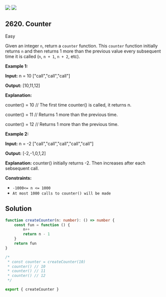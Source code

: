 [![](https://img.shields.io/github/stars/javadev/LeetCode-in-Kotlin?label=Stars&style=flat-square)](https://github.com/javadev/LeetCode-in-Kotlin)
[![](https://img.shields.io/github/forks/javadev/LeetCode-in-Kotlin?label=Fork%20me%20on%20GitHub%20&style=flat-square)](https://github.com/javadev/LeetCode-in-Kotlin/fork)

## 2620\. Counter

Easy

Given an integer `n`, return a `counter` function. This `counter` function initially returns `n` and then returns 1 more than the previous value every subsequent time it is called (`n`, `n + 1`, `n + 2`, etc).

**Example 1:**

**Input:** n = 10 ["call","call","call"]

**Output:** [10,11,12]

**Explanation:** 

counter() = 10 // The first time counter() is called, it returns n. 

counter() = 11 // Returns 1 more than the previous time. 

counter() = 12 // Returns 1 more than the previous time.

**Example 2:**

**Input:** n = -2 ["call","call","call","call","call"]

**Output:** [-2,-1,0,1,2]

**Explanation:** counter() initially returns -2. Then increases after each sebsequent call.

**Constraints:**

*   `-1000<= n <= 1000`
*   `At most 1000 calls to counter() will be made`

## Solution

```typescript
function createCounter(n: number): () => number {
    const fun = function () {
        n++
        return n - 1
    }
    return fun
}

/*
 * const counter = createCounter(10)
 * counter() // 10
 * counter() // 11
 * counter() // 12
 */

export { createCounter }
```